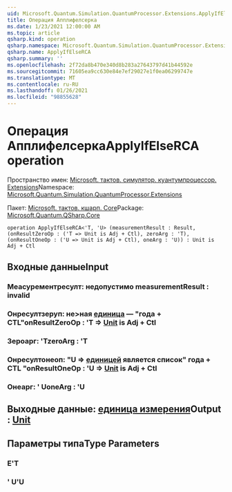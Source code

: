 ```yaml
---
uid: Microsoft.Quantum.Simulation.QuantumProcessor.Extensions.ApplyIfElseRCA
title: Операция Апплифелсерка
ms.date: 1/23/2021 12:00:00 AM
ms.topic: article
qsharp.kind: operation
qsharp.namespace: Microsoft.Quantum.Simulation.QuantumProcessor.Extensions
qsharp.name: ApplyIfElseRCA
qsharp.summary: ''
ms.openlocfilehash: 2f72da8b470e340d8b283a27643797d41b44592e
ms.sourcegitcommit: 71605ea9cc630e84e7ef29027e1f0ea06299747e
ms.translationtype: MT
ms.contentlocale: ru-RU
ms.lasthandoff: 01/26/2021
ms.locfileid: "98855628"
---
```

# <a name="applyifelserca-operation"></a><span data-ttu-id="ef538-102">Операция Апплифелсерка</span><span class="sxs-lookup"><span data-stu-id="ef538-102">ApplyIfElseRCA operation</span></span>

<span data-ttu-id="ef538-103">Пространство имен: [Microsoft. тактов. симулятор. куантумпроцессор. Extensions](xref:Microsoft.Quantum.Simulation.QuantumProcessor.Extensions)</span><span class="sxs-lookup"><span data-stu-id="ef538-103">Namespace: [Microsoft.Quantum.Simulation.QuantumProcessor.Extensions](xref:Microsoft.Quantum.Simulation.QuantumProcessor.Extensions)</span></span>

<span data-ttu-id="ef538-104">Пакет: [Microsoft. тактов. кшарп. Core](https://nuget.org/packages/Microsoft.Quantum.QSharp.Core)</span><span class="sxs-lookup"><span data-stu-id="ef538-104">Package: [Microsoft.Quantum.QSharp.Core](https://nuget.org/packages/Microsoft.Quantum.QSharp.Core)</span></span>




```qsharp
operation ApplyIfElseRCA<'T, 'U> (measurementResult : Result, (onResultZeroOp : ('T => Unit is Adj + Ctl), zeroArg : 'T), (onResultOneOp : ('U => Unit is Adj + Ctl), oneArg : 'U)) : Unit is Adj + Ctl
```


## <a name="input"></a><span data-ttu-id="ef538-105">Входные данные</span><span class="sxs-lookup"><span data-stu-id="ef538-105">Input</span></span>

### <a name="measurementresult--__invalidresult__"></a><span data-ttu-id="ef538-106">Меасурементресулт: __недопустимо <Result>__</span><span class="sxs-lookup"><span data-stu-id="ef538-106">measurementResult : __invalid<Result>__</span></span>




### <a name="onresultzeroop--t--unit--is-adj--ctl"></a><span data-ttu-id="ef538-107">Онресултзеруп: не>ная [единица](xref:microsoft.quantum.lang-ref.unit)  — "года + CTL"</span><span class="sxs-lookup"><span data-stu-id="ef538-107">onResultZeroOp : 'T => [Unit](xref:microsoft.quantum.lang-ref.unit)  is Adj + Ctl</span></span>




### <a name="zeroarg--t"></a><span data-ttu-id="ef538-108">Зероарг: 'T</span><span class="sxs-lookup"><span data-stu-id="ef538-108">zeroArg : 'T</span></span>




### <a name="onresultoneop--u--unit--is-adj--ctl"></a><span data-ttu-id="ef538-109">Онресултонеоп: "U => [единицей](xref:microsoft.quantum.lang-ref.unit)  является список" года + CTL "</span><span class="sxs-lookup"><span data-stu-id="ef538-109">onResultOneOp : 'U => [Unit](xref:microsoft.quantum.lang-ref.unit)  is Adj + Ctl</span></span>




### <a name="onearg--u"></a><span data-ttu-id="ef538-110">Онеарг: ' U</span><span class="sxs-lookup"><span data-stu-id="ef538-110">oneArg : 'U</span></span>





## <a name="output--unit"></a><span data-ttu-id="ef538-111">Выходные данные: [единица измерения](xref:microsoft.quantum.lang-ref.unit)</span><span class="sxs-lookup"><span data-stu-id="ef538-111">Output : [Unit](xref:microsoft.quantum.lang-ref.unit)</span></span>



## <a name="type-parameters"></a><span data-ttu-id="ef538-112">Параметры типа</span><span class="sxs-lookup"><span data-stu-id="ef538-112">Type Parameters</span></span>

### <a name="t"></a><span data-ttu-id="ef538-113">Е</span><span class="sxs-lookup"><span data-stu-id="ef538-113">'T</span></span>


### <a name="u"></a><span data-ttu-id="ef538-114">' U</span><span class="sxs-lookup"><span data-stu-id="ef538-114">'U</span></span>

